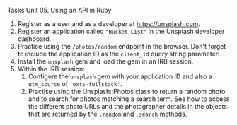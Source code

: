 Tasks Unit 05. Using an API in Ruby

1. Register as a user and as a developer at https://unsplash.com.
2. Register an application called `"Bucket List"` in the Unsplash developer dashboard.
3. Practice using the `/photos/random` endpoint in the browser. Don't forget to include the application ID as the `client_id` query string parameter!
4. Install the `unsplash` gem and load the gem in an IRB session.
5. Within the IRB session:
    1. Configure the `unsplash` gem with your application ID and also a `utm_source` of  `'exts-fullstack'`.
    2. Practise using the Unsplash::Photos class to return a random photo and to search for photos matching a search term. See how to access the different photo URLs and the photographer details in the objects that are returned by the `.random` and `.search` methods.
